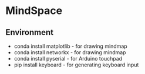 # MindSpace

## Environment
* conda install matplotlib - for drawing mindmap
* conda install networkx - for drawing mindmap
* conda install pyserial - for Arduino touchpad
* pip install keyboard - for generating keyboard input